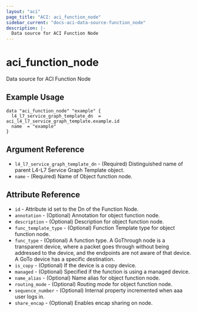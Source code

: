 ```yaml
---
layout: "aci"
page_title: "ACI: aci_function_node"
sidebar_current: "docs-aci-data-source-function_node"
description: |-
  Data source for ACI Function Node
---
```


# aci_function_node

Data source for ACI Function Node

## Example Usage

```hcl
data "aci_function_node" "example" {
  l4_l7_service_graph_template_dn  = aci_l4_l7_service_graph_template.example.id
  name  = "example"
}
```

## Argument Reference

- `l4_l7_service_graph_template_dn` - (Required) Distinguished name of parent L4-L7 Service Graph Template object.
- `name` - (Required) Name of Object function node.

## Attribute Reference

- `id` - Attribute id set to the Dn of the Function Node.
- `annotation` - (Optional) Annotation for object function node.
- `description` - (Optional) Description for object function node.
- `func_template_type` - (Optional) Function Template type for object function node.
- `func_type` - (Optional) A function type. A GoThrough node is a transparent device, where a packet goes through without being addressed to the device, and the endpoints are not aware of that device. A GoTo device has a specific destination.
- `is_copy` - (Optional) If the device is a copy device.
- `managed` - (Optional) Specified if the function is using a managed device.
- `name_alias` - (Optional) Name alias for object function node.
- `routing_mode` - (Optional) Routing mode for object function node.
- `sequence_number` - (Optional) Internal property incremented when aaa user logs in.
- `share_encap` - (Optional) Enables encap sharing on node.
